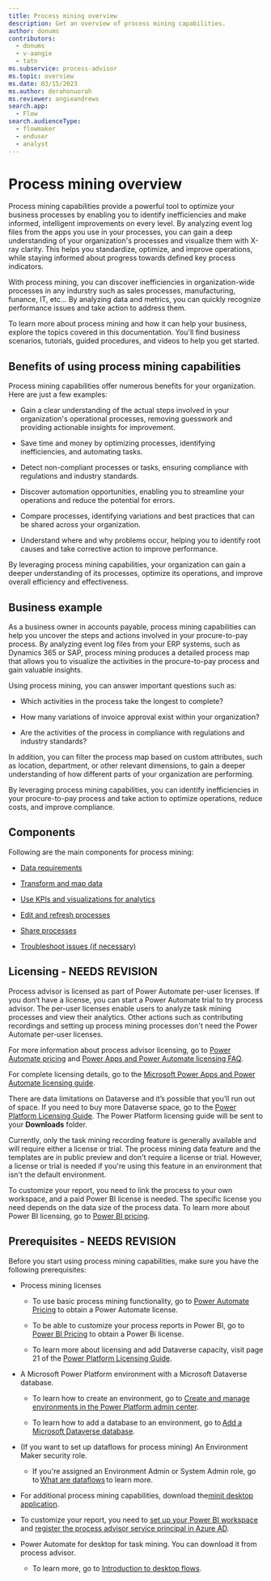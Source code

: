 ```yaml
---
title: Process mining overview
description: Get an overview of process mining capabilities.
author: donums
contributors:
  - donums
  - v-aangie  
  - tatn
ms.subservice: process-advisor
ms.topic: overview
ms.date: 03/15/2023
ms.author: derahonuorah
ms.reviewer: angieandrews
search.app: 
  - Flow
search.audienceType: 
  - flowmaker
  - enduser
  - analyst
---
```


# Process mining overview

Process mining capabilities provide a powerful tool to optimize your business processes by enabling you to identify inefficiencies and make informed, intelligent improvements on every level. By analyzing event log files from the apps you use in your processes, you can gain a deep understanding of your organization's processes and visualize them with X-ray clarity. This helps you standardize, optimize, and improve operations, while staying informed about progress towards defined key process indicators.

With process mining, you can discover inefficiencies in organization-wide processes in any indurstry such as sales processes, manufacturing, funance, IT, etc... By analyzing data and metrics, you can quickly recognize performance issues and take action to address them.

To learn more about process mining and how it can help your business, explore the topics covered in this documentation. You'll find business scenarios, tutorials, guided procedures, and videos to help you get started.

## Benefits of using process mining capabilities

Process mining capabilities offer numerous benefits for your organization. Here are just a few examples:

- Gain a clear understanding of the actual steps involved in your organization's operational processes, removing guesswork and providing actionable insights for improvement.

- Save time and money by optimizing processes, identifying inefficiencies, and automating tasks.

- Detect non-compliant processes or tasks, ensuring compliance with regulations and industry standards.

- Discover automation opportunities, enabling you to streamline your operations and reduce the potential for errors.

- Compare processes, identifying variations and best practices that can be shared across your organization.

- Understand where and why problems occur, helping you to identify root causes and take corrective action to improve performance.

By leveraging process mining capabilities, your organization can gain a deeper understanding of its processes, optimize its operations, and improve overall efficiency and effectiveness.

## Business example

As a business owner in accounts payable, process mining capabilities can help you uncover the steps and actions involved in your procure-to-pay process. By analyzing event log files from your ERP systems, such as Dynamics 365 or SAP, process mining produces a detailed process map that allows you to visualize the activities in the procure-to-pay process and gain valuable insights.

Using process mining, you can answer important questions such as:

- Which activities in the process take the longest to complete?

- How many variations of invoice approval exist within your organization?

- Are the activities of the process in compliance with regulations and industry standards?

In addition, you can filter the process map based on custom attributes, such as location, department, or other relevant dimensions, to gain a deeper understanding of how different parts of your organization are performing.

By leveraging process mining capabilities, you can identify inefficiencies in your procure-to-pay process and take action to optimize operations, reduce costs, and improve compliance.

## Components

Following are the main components for process mining:

- [Data requirements](process-mining-processes-and-data.md#data-requirements)

- [Transform and map data](process-mining-transform.md)

- [Use KPIs and visualizations for analytics](process-mining-visualize.md#use-kpis-and-visualizations-for-analytics)

- [Edit and refresh processes](process-mining-data-source.md)

- [Share processes](process-mining-share.md)

- [Troubleshoot issues (if necessary)](process-mining-troubleshoot.md)

## Licensing - NEEDS REVISION

Process advisor is licensed as part of Power Automate per-user licenses. If you don’t have a license, you can start a Power Automate trial to try process advisor. The per-user licenses enable users to analyze task mining processes and view their analytics. Other actions such as contributing recordings and setting up process mining processes don't need the Power Automate per-user licenses.

For more information about process advisor licensing, go to [Power Automate pricing](https://make.powerautomate.com/pricing/) and [Power Apps and Power Automate licensing FAQ](/power-platform/admin/powerapps-flow-licensing-faq).

For complete licensing details, go to the [Microsoft Power Apps and Power Automate licensing guide](https://go.microsoft.com/fwlink/?LinkId=2085130).

There are data limitations on Dataverse and it’s possible that you’ll run out of space. If you need to buy more Dataverse space, go to the [Power Platform Licensing Guide](https://go.microsoft.com/fwlink/?linkid=2085130). The Power Platform licensing guide will be sent to your **Downloads** folder.

Currently, only the task mining recording feature is generally available and will require either a license or trial. The process mining data feature and the templates are in public preview and don't require a license or trial. However, a license or trial is needed if you're using this feature in an environment that isn't the default environment.

To customize your report, you need to link the process to your own workspace, and a paid Power BI license is needed. The specific license you need depends on the data size of the process data. To learn more about Power BI licensing, go to [Power BI pricing](https://powerbi.microsoft.com/en-us/pricing/).

## Prerequisites - NEEDS REVISION

Before you start using process mining capabilities, make sure you have the following prerequisites:

- Process mining licenses

   - To use basic process mining functionality, go to [Power Automate Pricing](https://powerautomate.microsoft.com/pricing/) to obtain a Power Automate license.

   - To be able to customize your process reports in Power BI, go to [Power BI Pricing](https://powerbi.microsoft.com/pricing/) to obtain a Power Bi license.

   - To learn more about licensing and add Dataverse capacity, visit page 21 of the [Power Platform Licensing Guide](https://go.microsoft.com/fwlink/?linkid=2085130).  

- A Microsoft Power Platform environment with a Microsoft Dataverse database.  

  - To learn how to create an environment, go to [Create and manage environments in the Power Platform admin center](/power-platform/admin/create-environment).  

  - To learn how to add a database to an environment, go to [Add a Microsoft Dataverse database](/power-platform/admin/create-database).  

- (If you want to set up dataflows for process mining) An Environment Maker security role.  

     - If you're assigned an Environment Admin or System Admin role, go to [What are dataflows](/power-query/dataflows/overview-dataflows-across-power-platform-dynamics-365) to learn more.  

- For additional process mining capabilities, download the[minit desktop application](minit/how-to-start-with-minit-desktop-application.md).

- To customize your report, you need to [set up your Power BI workspace](process-mining-pbi-workspace.md) and [register the process advisor service principal in Azure AD](process-mining-pbi-workspace.md#install-azure-tools).

- Power Automate for desktop for task mining. You can download it from process advisor.
  - To learn more, go to [Introduction to desktop flows](desktop-flows/introduction.md).
